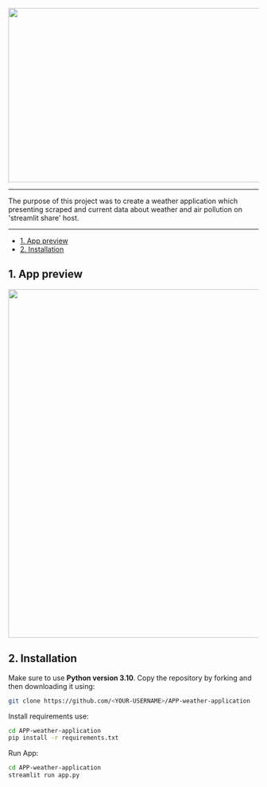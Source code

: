 <p align="center">
  <img src="https://github.com/Psylo1226/APP-weather-application/blob/main/pictures/banner.png" width="700" height="350">
</p>

</div>

---

The purpose of this project was to create a weather application which presenting scraped and current data about weather and air pollution on 'streamlit share' host.

---

- [1. App preview](#1-app-preview)
- [2. Installation](#2-installation)

## 1. App preview

<img src="https://github.com/Psylo1226/APP-weather-application/blob/main/pictures/API.png" width="1000" height="700" />

## 2. Installation

Make sure to use **Python version 3.10**.
Copy the repository by forking and then downloading it using:

```bash
git clone https://github.com/<YOUR-USERNAME>/APP-weather-application
```
  
Install requirements use:
  
```bash
cd APP-weather-application
pip install -r requirements.txt
```
  
Run App:

```bash
cd APP-weather-application
streamlit run app.py
```
  
